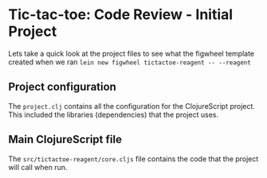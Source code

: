 # Tic-tac-toe: Code Review - Initial Project

Lets take a quick look at the project files to see what the figwheel template created when we ran `lein new figwheel tictactoe-reagent -- --reagent`

## Project configuration

The `project.clj` contains all the configuration for the ClojureScript project.  This included the libraries (dependencies) that the project uses.




## Main ClojureScript file

The `src/tictactoe-reagent/core.cljs` file contains the code that the project will call when run.
